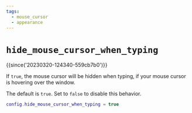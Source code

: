```yaml
---
tags:
  - mouse_cursor
  - appearance
---
```

# `hide_mouse_cursor_when_typing`

{{since('20230320-124340-559cb7b0')}}

If `true`, the mouse cursor will be hidden when typing, if your mouse cursor is
hovering over the window.

The default is `true`. Set to `false` to disable this behavior.

```lua
config.hide_mouse_cursor_when_typing = true
```
